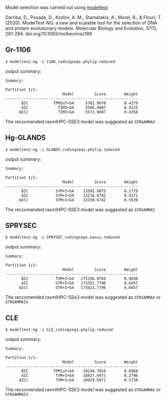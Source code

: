 Model selection was carried out using [modeltest](https://github.com/ddarriba/modeltest)

Darriba, D., Posada, D., Kozlov, A. M., Stamatakis, A., Morel, B., & Flouri, T. (2020). ModelTest-NG: a new and scalable tool for the selection of DNA and protein evolutionary models. Molecular Biology and Evolution, 37(1), 291-294. doi.org/10.1093/molbev/msz189



## Gr-1106
```
$ modeltest-ng -i 1106_codingseqs.phylip.reduced
```
output summary:
```
Summary:

Partition 1/1:
                         Model         Score        Weight
----------------------------------------------------------
       BIC           TPM3uf+G4     5761.9070        0.4279
       AIC             TIM3+G4     5566.9087        0.4125
      AICc             TIM3+G4     5572.9087        0.4358

```
The reccomended raxmlHPC-SSE3 model was suggested as `GTRGAMMAX`

## Hg-GLAND5
```
$ modeltest-ng -i GLAND5_codingseqs.phylip.reduced
```
output summary:
```
Summary:

Partition 1/1:
                         Model         Score        Weight
----------------------------------------------------------
       BIC            SYM+I+G4    13501.9075        0.1779
       AIC            SYM+I+G4    13216.6742        0.4372
      AICc            SYM+I+G4    13230.6742        0.5539

```
The reccomended raxmlHPC-SSE3 model was suggested as `GTRGAMMAI`

## SPRYSEC
```
$ modeltest-ng -i SPRYSEC_codingseqs.nexus.reduced
```
output summary:
```
Summary:

Partition 1/1:
                         Model         Score        Weight
----------------------------------------------------------
       BIC            TVM+I+G4   175156.9769        0.9038
       AIC            GTR+I+G4   173351.7796        0.6457
      AICc            GTR+I+G4   173421.7796        0.6457
```
The reccomended raxmlHPC-SSe3 model was suggested as `GTRGAMMAX` or `GTRGAMMAIX`

## CLE
```
$ modeltest-ng -i CLE_codingseqs.phylip.reduced
```
output summary:
```
Summary:

Partition 1/1:
                         Model         Score        Weight
----------------------------------------------------------
       BIC           TPM1uf+G4    19249.7019        0.6969
       AIC            TVM+I+G4    18927.6971        0.2796
      AICc            TVM+I+G4    18929.6971        0.2750
```
The reccomended raxmlHPC-SSE3 model was suggested as `GTRGAMMAX` or `GTRGAMMAIX`
